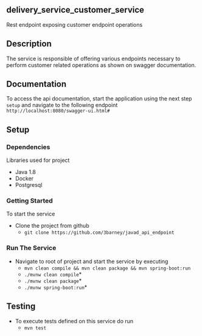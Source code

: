 ## delivery_service_customer_service
Rest endpoint exposing customer endpoint operations


## Description
The service is responsible of offering various endpoints necessary to perform customer related operations
as shown on swagger documentation.

## Documentation
To access the api documentation, start the application using the next step ```setup```
and navigate to the following endpoint ```http://localhost:8080/swagger-ui.html#```

## Setup
### Dependencies
Libraries used for project
* Java 1.8
* Docker
* Postgresql

### Getting Started
To start the service
* Clone the project from github 
    * ```git clone https://github.com/3barney/javad_api_endpoint```

### Run The Service  
* Navigate to root of project and start the service by executing
    * ```mvn clean compile && mvn clean package && mvn spring-boot:run```
    * ```./mvnw clean compile```*
    * ```./mvnw clean package```*
    * ```./mvnw spring-boot:run```*

## Testing
* To execute tests defined on this service do run
    * ```mvn test```

